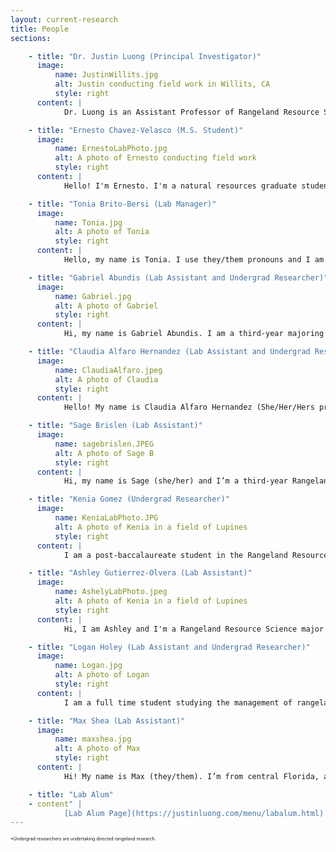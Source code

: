 ```yaml
---
layout: current-research
title: People
sections: 

    - title: "Dr. Justin Luong (Principal Investigator)"
      image:
          name: JustinWillits.jpg
          alt: Justin conducting field work in Willits, CA
          style: right 
      content: |
            Dr. Luong is an Assistant Professor of Rangeland Resource Science in the Forestry, Fire, and Rangeland Department at Cal Poly Humboldt, where he works     with rangeland ecosystems, particularly in conservation and ecological restoration of California habitats, focused but not limited to grasslands with direct land manager engagement. His research interests center around climate-ready and invasion resistant restoration practices and incorporating management perspectives to understand restoration outcomes. Dr. Luong is particularly dedicated to promoting multi-use landscapes that balance range productivity and conserve native plant biodiversity. Dr. Luong completed his Bachelor's at the University of California (UC) Santa Barbara, and worked as an undergraduate researcher in the D'Antonio lab. He earned his PhD at UC Santa Cruz working with Dr. Michael Loik and Dr. Karen Holl in the Environmental Studies Department and worked as a USDA postdoctoral researcher at UC Davis with Dr. Jennifer Funk. Prior, Dr. Luong worked as a restoration coordinator at The Cheadle Center for Biodiversity and Ecological Restoration. Dr. Luong actively currently contributes to the broader conservation community through various leadership positions in various professional societies and advisory committees and serves as a board member and the Science and Education Committee Chair of the California Native Grassland Association. Dr. Luong is deeply invested in mentorship and actively fosters the growth of aspiring ecologists and works to train undergraduate and masters students. My favorite grasses are _Festuca californica_ and _Danthonia californica_.           

    - title: "Ernesto Chavez-Velasco (M.S. Student)"
      image:
          name: ErnestoLabPhoto.jpg
          alt: A photo of Ernesto conducting field work
          style: right
      content: |
            Hello! I'm Ernesto. I'm a natural resources graduate student. I'm broadly interested in  restoration, grasslands, plant ecology, botany, and ecosystem management. I grew up near the coast in Santa Barbara county where I developed an appreciation for spending time outside but I fell in love with grasslands, restoration, and fieldwork as an undergrad at UC Santa Cruz. When I'm not working, you can catch me hunting for wildflowers on iNat in the spring or cheffing it up at home. I'm also constantly trying out new hobbies! My favorite forbs are any and all heterotrophic plants, Lillies, and _Leptosyne gigantea_; my favorite grasses are _Danthonia californica_ and _Poa douglasii_.          

    - title: "Tonia Brito-Bersi (Lab Manager)"
      image:
          name: Tonia.jpg
          alt: A photo of Tonia
          style: right
      content: |
            Hello, my name is Tonia. I use they/them pronouns and I am the lab/field tech for the Luong Lab. I'm passionate about education, dancing and my favorite holiday is Halloween. I grew up not far from Humboldt in the Trinity Alps which is where I learned to love plants. Before moving to Arcata in August 2023, I graduated in 2022 from UC Santa Cruz with my BA in Environmental Studies and Community Studies. During my time there I worked with the Sustainability Office and I wrote my senior thesis on the importance of anti-racism in envrionmental non-profits. I love working with others and meeting new people so if you see me around, feel free to say hi!          

    - title: "Gabriel Abundis (Lab Assistant and Undergrad Researcher)"
      image:
          name: Gabriel.jpg
          alt: A photo of Gabriel
          style: right
      content: |
            Hi, my name is Gabriel Abundis. I am a third-year majoring in rangeland resources with a minor in botany and soils. I am from southern California and although I grew up with nature, I never truly appreciated it for what it is. I fell in love with rangelands and their role in supporting ecosystems. Currently my research focuses intently on exploring the intricate dynamics between photovoltaic cells and the delicate coastal California grasslands. I am particularly interested in the forage value of species, and holistic approaches for rangeland management. When I am not in lab, I enjoy taking my dogs on adventures and eating/cooking.        

    - title: "Claudia Alfaro Hernandez (Lab Assistant and Undergrad Researcher)"
      image:
          name: ClaudiaAlfaro.jpeg
          alt: A photo of Claudia
          style: right
      content: |
            Hello! My name is Claudia Alfaro Hernandez (She/Her/Hers pronouns) and I’m a student assistant in the Luong lab. I’m an Environmental Science & Management major with a concentration in Ecological Restoration and a double minor in Geospatial Analysis and Wildland Soil Science. Before coming to Humboldt County in 2020, I was originally from Southern California, specifically Jurupa Valley (Inland Empire region). Before working with Dr. Justin Luong in his lab, I was a Soil Science Trainee with the NRCS Soil Survey assisting soil scientists with plant identification and soil analysis. I am very excited to have the opportunity to work within the Luong lab this semester, as it allows me to practice my strengths within soil science, correlating its impacts on plant communities regarding sustainable land use applications. When I’m not in the Luong lab, you can find me on the nearby beaches paddleboarding, tide pooling, birding, and beachcombing.        

    - title: "Sage Brislen (Lab Assistant)"
      image:
          name: sagebrislen.JPEG
          alt: A photo of Sage B
          style: right
      content: |
            Hi, my name is Sage (she/her) and I’m a third-year Rangeland Resource Science major. I’m from Southern California originally where I grew up hiking, camping, and working outdoors. I’ll always have a soft spot for coastal grass and shrublands. I’m interested in range conservation particularly with wildlife, invasives, and urban sprawl. In my free time I like to collage, garden, sketch, create fiber art, I am Vice President of the Range & Soils Club, and I’m on the logging sports team. Unsurprisingly, I’m a big fan of North American sages!        

    - title: "Kenia Gomez (Undergrad Researcher)"
      image:
          name: KeniaLabPhoto.JPG
          alt: A photo of Kenia in a field of Lupines
          style: right
      content: |
            I am a post-baccalaureate student in the Rangeland Resource Science program at Cal Poly Humboldt. Prior to returning to school, I worked as a sustainability consultant where I learned about resource management in the built environment. While working on large-scale waste management studies I became interested in learning about natural resource management. While pursuing my second bachelor’s degree I interned for NRCS Idaho and competed on the Collegiate Soil Judging team. My research project is focused on understanding the ecological conditions which may influence _Pleuropogon hooverianus_ development.          

    - title: "Ashley Gutierrez-Olvera (Lab Assistant)"
      image:
          name: AshelyLabPhoto.jpeg
          alt: A photo of Kenia in a field of Lupines
          style: right
      content: |
            Hi, I am Ashley and I'm a Rangeland Resource Science major with a Minor in Botany. Some of my hobbies include enjoying anything outdoors including foraging, hiking, camping, and pressing plants. I also really enjoy journaling, scrapbooking/creating collages, and thrifting. In the future it would be really cool work in land conservation/ and or conducting plant surveys for government agencies. I have a passion for plants and I really enjoy learning new plant species everyday.          

    - title: "Logan Holey (Lab Assistant and Undergrad Researcher)"
      image:
          name: Logan.jpg
          alt: A photo of Logan
          style: right
      content: |
            I am a full time student studying the management of rangelands at California Polytechnic University Humboldt. I focus on the development of sustainable rangeland management practices with an emphasis on soil health and native plant communities. I strive to restore rangeland ecosystems through native plant and soil restoration and the implementation of practices that allow the symbiotic relationship between humans and the land to return.          

    - title: "Max Shea (Lab Assistant)"
      image:
          name: maxshea.jpg
          alt: A photo of Max
          style: right
      content: |
            Hi! My name is Max (they/them). I’m from central Florida, and have since moved around California and Oregon for school and work. I’m now a fourth year botany student. My interest in rangeland ecology started during my first field season, where I worked for the Agricultural Research Service in the Oregon high desert. I’m broadly interested in plant ecology in the contexts of conservation, restoration, bioremediation, and plant responses to climate change. Outside of biology, I like reading, crossword puzzles and sudoku, and botanical illustration.          

    - title: "Lab Alum"
    - content" |
            [Lab Alum Page](https://justinluong.com/menu/labalum.html)          
---
```


<span style="font-size:0.5em;">*Undergrad researchers are undertaking directed rangeland research.</span>

